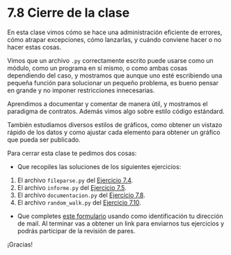 # 7.8 Cierre de la clase

En esta clase vimos cómo se hace una administración eficiente de errores, cómo atrapar excepciones, cómo lanzarlas, y cuándo conviene hacer o no hacer estas cosas.

Vimos que un archivo `.py` correctamente escrito puede usarse como un módulo, como un programa en sí mismo, o como ambas cosas dependiendo del caso, y mostramos que aunque uno esté escribiendo una pequeña función para solucionar un pequeño problema, es bueno pensar en grande y no imponer restricciones innecesarias.

Aprendimos a documentar y comentar de manera útil, y mostramos el paradigma de contratos. Además vimos algo sobre estilo código estándard.

También estudiamos diversos estilos de gráficos, como obtener un vistazo rápido de los datos y como ajustar cada elemento para obtener un gráfico que pueda ser publicado.


Para cerrar esta clase te pedimos dos cosas:

* Que recopiles las soluciones de los siguientes ejercicios:

1. El archivo `fileparse.py` del [Ejercicio 7.4](../07_Plt_Especificacion_y_Documentacion/04_Flexibilidad.md#ejercicio-74-de-archivos-a-objetos-cual-archivos).
2. El archivo `informe.py` del [Ejercicio 7.5](../07_Plt_Especificacion_y_Documentacion/04_Flexibilidad.md#ejercicio-75-arreglemos-las-funciones-existentes).
3. El archivo `documentacion.py` del [Ejercicio 7.8](../07_Plt_Especificacion_y_Documentacion/05_Especificacion_y_Documentacion.md#ejercicio-78-funciones-y-documentacion).
4. El archivo `random_walk.py` del [Ejercicio 7.10](../07_Plt_Especificacion_y_Documentacion/07_Matplotlib.md#ejercicio-710-caminatas-al-azar).
 
* Que completes [este formulario](https://docs.google.com/forms/d/1Z41ZOgWnvRq-WQwqXs55wyJVkLJ13oyciPe7rPnCNyA) usando como identificación tu dirección de mail.  Al terminar vas a obtener un link para enviarnos tus ejercicios y podrás participar de la revisión de pares.

¡Gracias! 



